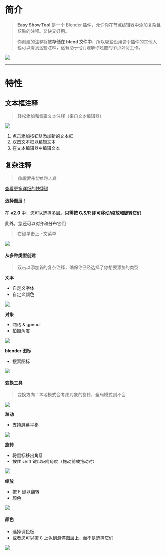 # 简介

> **Easy Show Tool** 是一个 Blender 插件，允许你在节点编辑器中添加复杂且炫酷的注释。又快又好用。
>
> 你创建的注释将被**存储在 blend 文件中**，所以哪些没用这个插件的其他人也可以看到这些注释，这有助于他们理解你炫酷的节点如何工作。

![](../statics/images/all.jpg)

---

# 特性

## 文本框注释

> 轻松添加和编辑文本注释（来自文本编辑器）

![](../statics/images/note.jpg)

1. 点击添加按钮以添加新的文本框
2. 双击文本框以编辑文本
3. 在文本编辑器中编辑文本

## 复杂注释

> _你需要先切换到工具_

[查看更多详细的快捷键](zh-cn/keymap.md)

#### 选择图层！

在 **v2.0** 中，您可以选择多层。**只需按 G/S/R 即可移动/缩放和旋转它们**

此外，您还可以对齐和分布它们

> 右键单击上下文菜单

![](statics/gif/align.gif)

#### 从多种类型创建

> 双击以添加新的复杂注释，确保你已经选择了你想要添加的类型

**文本**
+ 自定义字体
+ 自定义颜色

![](../statics/gif/create_text.gif)

**对象**
+ 网格 & gpencil
+ 拍摄角度

![](../statics/gif/create_object.gif)

**blender 图标**
+ 搜索图标

![](../statics/gif/create_icon.gif)

#### 变换工具

> 变换方向：本地模式会考虑对象的旋转，全局模式则不会

![](../statics/gif/local_mode.gif)

**移动**
+ 支持屏幕平移

![](../statics/gif/move.gif)

**旋转**
+ 将鼠标移出角落
+ 按住 shift 键以吸附角度（拖动前或拖动时）

![](../statics/gif/rotate.gif)

**缩放**
+ 按 F 键以翻转
+ 颜色

![](../statics/gif/scale.gif)

#### 颜色

+ 选择调色板
+ 或者您可以按 C 上色到悬停图层上，而不是选择它们

![](statics/gif/color2.gif)
